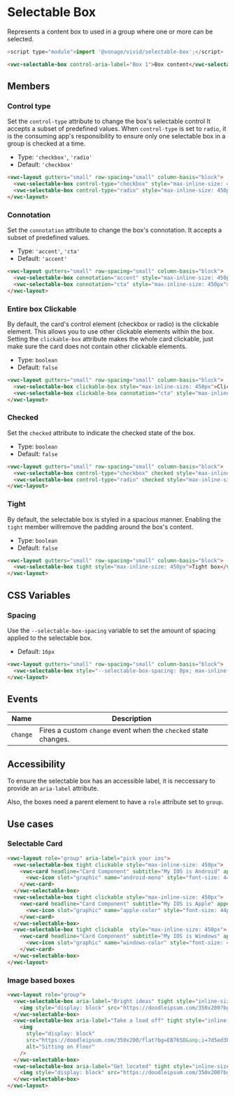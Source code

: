 # Selectable Box

Represents a content box to used in a group where one or more can be selected.

```js
<script type="module">import '@vonage/vivid/selectable-box';</script>
```

```html preview
<vwc-selectable-box control-aria-label="Box 1">Box content</vwc-selectable-box>
```

## Members

### Control type

Set the `control-type` attribute to change the box's selectable control
It accepts a subset of predefined values.
When `control-type` is set to `radio`, it is the consuming app's responsibility to ensure only one selectable box in a group is checked at a time.

- Type: `'checkbox'`, `'radio'`
- Default: `'checkbox'`

```html preview
<vwc-layout gutters="small" row-spacing="small" column-basis="block">
  <vwc-selectable-box control-type="checkbox" style="max-inline-size: 450px">Checkbox control</vwc-selectable-box>
  <vwc-selectable-box control-type="radio" style="max-inline-size: 450px">Radio control</vwc-selectable-box>
</vwc-layout>
```

### Connotation

Set the `connotation` attribute to change the box's connotation.
It accepts a subset of predefined values.

- Type: `'accent'`, `'cta'`
- Default: `'accent'`

```html preview
<vwc-layout gutters="small" row-spacing="small" column-basis="block">
  <vwc-selectable-box connotation="accent" style="max-inline-size: 450px">Accent box</vwc-selectable-box>
  <vwc-selectable-box connotation="cta" style="max-inline-size: 450px">CTA box</vwc-selectable-box>
</vwc-layout>
```

### Entire box Clickable

By default, the card's control element (checkbox or radio) is the clickable element. This allows you to use other clickable elements within the box.
Setting the `clickable-box` attribute makes the whole card clickable, just make sure the card does not contain other clickable elements.

- Type: `boolean`
- Default: `false`

```html preview
<vwc-layout gutters="small" row-spacing="small" column-basis="block">
  <vwc-selectable-box clickable-box style="max-inline-size: 450px">Clickable accent box</vwc-selectable-box>
  <vwc-selectable-box clickable-box connotation="cta" style="max-inline-size: 450px">Clickable CTA box</vwc-selectable-box>
</vwc-layout>
```

### Checked

Set the `checked` attribute to indicate the checked state of the box.

- Type: `boolean`
- Default: `false`

```html preview
<vwc-layout gutters="small" row-spacing="small" column-basis="block">
  <vwc-selectable-box control-type="checkbox" checked style="max-inline-size: 450px">Checked checkbox box</vwc-selectable-box>
  <vwc-selectable-box control-type="radio" checked style="max-inline-size: 450px">Checked radio box</vwc-selectable-box>
</vwc-layout>
```

### Tight

By default, the selectable box is styled in a spacious manner. Enabling the `tight` member willremove the padding around the box's content.

- Type: `boolean`
- Default: `false`

```html preview
<vwc-layout gutters="small" row-spacing="small" column-basis="block">
  <vwc-selectable-box tight style="max-inline-size: 450px">Tight box</vwc-selectable-box>
</vwc-layout>
```

## CSS Variables

### Spacing

Use the `--selectable-box-spacing` variable to set the amount of spacing applied to the selectable box.

- Default: `16px`

```html preview
<vwc-layout gutters="small" row-spacing="small" column-basis="block">
  <vwc-selectable-box style="--selectable-box-spacing: 8px; max-inline-size: 450px">Custom spaced box</vwc-selectable-box>
</vwc-layout>
```

## Events

<div class="table-wrapper">

| Name     | Description                                                     |
| -------- | --------------------------------------------------------------- |
| `change` | Fires a custom `change` event when the `checked` state changes. |

</div>

## Accessibility

To ensure the selectable box has an accessible label, it is neccessary to provide an `aria-label` attribute.

Also, the boxes need a parent element to have a `role` attribute set to `group`.

## Use cases

### Selectable Card

```html preview
<vwc-layout role="group" aria-label="pick your ios">
  <vwc-selectable-box tight clickable style="max-inline-size: 450px">
    <vwc-card headline="Card Component" subtitle="My IOS is Android" appearance="ghost">
      <vwc-icon slot="graphic" name="android-mono" style="font-size: 44px; color: #A4C439" ></vwc-icon>
    </vwc-card>
  </vwc-selectable-box>
  <vwc-selectable-box tight clickable style="max-inline-size: 450px">
    <vwc-card headline="Card Component" subtitle="My IOS is Apple" appearance="ghost">
      <vwc-icon slot="graphic" name="apple-color" style="font-size: 44px; color: #555555" ></vwc-icon>
    </vwc-card>
  </vwc-selectable-box>
  <vwc-selectable-box tight clickable  style="max-inline-size: 450px">
    <vwc-card headline="Card Component" subtitle="My IOS is Windows" appearance="ghost">
      <vwc-icon slot="graphic" name="windows-color" style="font-size: 44px;"></vwc-icon>
    </vwc-card>
  </vwc-selectable-box>
</vwc-layout>
```

### Image based boxes

```html preview
<vwc-layout role="group">
  <vwc-selectable-box aria-label="Bright ideas" tight style="inline-size: fit-content" clickable-box>
    <img style="display: block" src="https://doodleipsum.com/350x200?bg=C863D9&i=0b3f4112a9c5e358c439c4be74380e54" alt="Lots of ideas" />
  </vwc-selectable-box>
  <vwc-selectable-box aria-label="Take a load off" tight style="inline-size: fit-content" clickable-box>
    <img
      style="display: block"
      src="https://doodleipsum.com/350x200/flat?bg=EB765D&amp;i=7d5ed3bc0c215d1359b2a63d03cf1540"
      alt="Sitting on Floor"
    />
  </vwc-selectable-box>
  <vwc-selectable-box aria-label="Get located" tight style="inline-size: fit-content" clickable-box>
    <img style="display: block" src="https://doodleipsum.com/350x200?bg=7463D9&i=6af2fcb146f3b99cfa1371242b2eee55" alt="Get located" />
  </vwc-selectable-box>
</vwc-layout>
```
